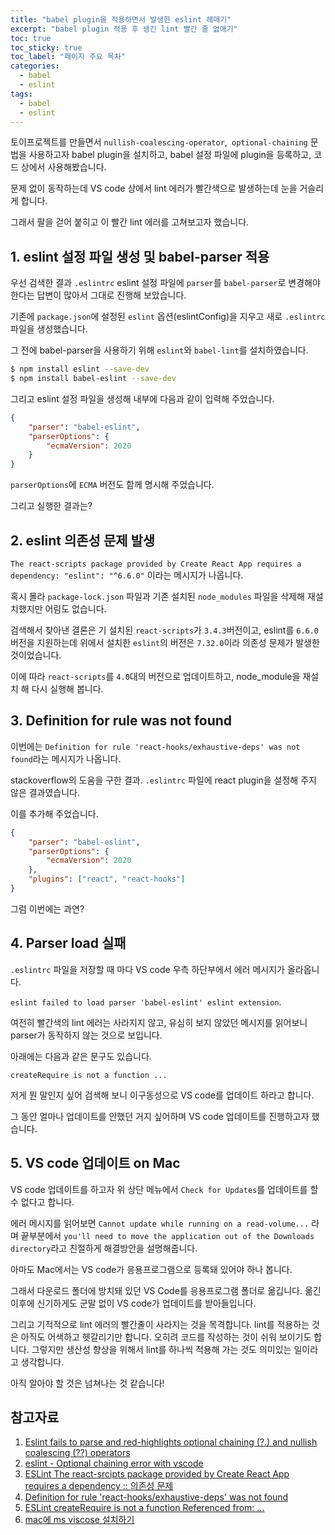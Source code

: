 ```yaml
---
title: "babel plugin을 적용하면서 발생한 eslint 헤매기"
excerpt: "babel plugin 적용 후 생긴 lint 빨간 줄 없애기"
toc: true
toc_sticky: true
toc_label: "페이지 주요 목차"
categories:
  - babel
  - eslint
tags:
  - babel
  - eslint
---
```




 토이프로젝트를 만들면서 `nullish-coalescing-operator`,` optional-chaining` 문법을 사용하고자 babel plugin을 설치하고, babel 설정 파일에 plugin을 등록하고, 코드 상에서 사용해봤습니다.

문제 없이 동작하는데 VS code 상에서 lint 에러가 빨간색으로 발생하는데 눈을 거슬리게 합니다. 

그래서 팔을 걷어 붙히고 이 빨간 lint 에러를 고쳐보고자 했습니다.



## 1. eslint 설정 파일 생성 및 babel-parser 적용

우선 검색한 결과 `.eslintrc` eslint 설정 파일에 `parser`를 `babel-parser`로 변경해야 한다는 답변이 많아서 그대로 진행해 보았습니다. 

기존에 `package.json`에 설정된 `eslint` 옵션(eslintConfig)을 지우고 새로 `.eslintrc` 파일을 생성했습니다. 

그 전에 babel-parser을 사용하기 위해 `eslint`와 `babel-lint`를 설치하였습니다.

```bash
$ npm install eslint --save-dev
$ npm install babel-eslint --save-dev
```

그리고 eslint 설정 파일을 생성해 내부에 다음과 같이 입력해 주었습니다.

```json
{
    "parser": "babel-eslint",
    "parserOptions": {
        "ecmaVersion": 2020
    }
}
```

`parserOptions`에 `ECMA` 버전도 함께 명시해 주었습니다. 

그리고 실행한 결과는?

## 2. eslint 의존성 문제 발생

`The react-scripts package provided by Create React App requires a dependency: "eslint": "^6.6.0"` 이라는 메시지가 나옵니다. 

혹시 몰라  `package-lock.json` 파일과 기존 설치된 `node_modules` 파일을 삭제해 재설치했지만 어림도 없습니다. 

검색해서 찾아낸 결론은 기 설치된 `react-scripts`가 `3.4.3`버전이고, eslint를 `6.6.0`버전을 지원하는데 위에서 설치한 `eslint`의 버전은 `7.32.0`이라 의존성 문제가 발생한 것이었습니다. 

이에 따라 `react-scripts`를 `4.0`대의 버전으로 업데이트하고, node_module을 재설치 해 다시 실행해 봅니다.



## 3. Definition for rule was not found

이번에는 `Definition for rule 'react-hooks/exhaustive-deps' was not found`라는 메시지가 나옵니다.

stackoverflow의 도움을 구한 결과. `.eslintrc` 파일에 react plugin을 설정해 주지 않은 결과였습니다. 

이를 추가해 주었습니다.

```json
{
    "parser": "babel-eslint",
    "parserOptions": {
        "ecmaVersion": 2020
    },
    "plugins": ["react", "react-hooks"]
}
```

그럼 이번에는 과연?



## 4. Parser load 실패

`.eslintrc` 파일을 저장할 때 마다 VS code 우측 하단부에서 에러 메시지가 올라옵니다.

 `eslint failed to load parser 'babel-eslint' eslint extension`. 

여전히 빨간색의 lint 에러는 사라지지 않고, 유심히 보지 않았던 메시지를 읽어보니 parser가 동작하지 않는 것으로 보입니다. 

아래에는 다음과 같은 문구도 있습니다. 

`createRequire is not a function ...`

저게 뭔 말인지 싶어 검색해 보니 이구동성으로 VS code를 업데이트 하라고 합니다. 

그 동안 얼마나 업데이트를 안했던 거지 싶어하며 VS code 업데이트를 진행하고자 했습니다.



## 5. VS code 업데이트 on Mac

VS code 업데이트를 하고자 위 상단 메뉴에서 `Check for Updates`를 업데이트를 할 수 없다고 합니다. 

에러 메시지를 읽어보면 `Cannot update while running on a read-volume...`  라며 끝부분에서 `you'll need to move the application out of the Downloads directory`라고 친절하게 해결방안을 설명해줍니다. 

아마도 Mac에서는 VS code가 응용프로그램으로 등록돼 있어야 하나 봅니다.

그래서 다운로드 폴더에 방치돼 있던 VS Code를 응용프로그램 폴더로 옮깁니다. 옮긴 이후에 신기하게도 군말 없이 VS code가 업데이트를 받아들입니다. 

그리고 기적적으로 lint 에러의 빨간줄이 사라지는 것을 목격합니다. lint를 적용하는 것은 아직도 어색하고 헷갈리기만 합니다. 오히려 코드를 작성하는 것이 쉬워 보이기도 합니다. 그렇지만 생산성 향상을 위해서 lint를 하나씩 적용해 가는 것도 의미있는 일이라고 생각합니다. 

아직 알아야 할 것은 넘쳐나는 것 같습니다!





## 참고자료

1. [Eslint fails to parse and red-highlights optional chaining (?.) and nullish coalescing (??) operators](https://stackoverflow.com/questions/57378411/eslint-fails-to-parse-and-red-highlights-optional-chaining-and-nullish-coal)
1. [eslint - Optional chaining error with vscode](https://stackoverflow.com/questions/61628947/eslint-optional-chaining-error-with-vscode)
1. [ESLint The react-srcipts package provided by Create React App requires a dependency :: 의존성 문제](https://hini7.tistory.com/144)
1. [Definition for rule 'react-hooks/exhaustive-deps' was not found](https://stackoverflow.com/questions/59611822/definition-for-rule-react-hooks-exhaustive-deps-was-not-found)
1. [ESLint createRequire is not a function Referenced from: ...](https://hini7.tistory.com/142)
1. [mac에 ms viscose 설치하기](https://oneboard.tistory.com/3)
